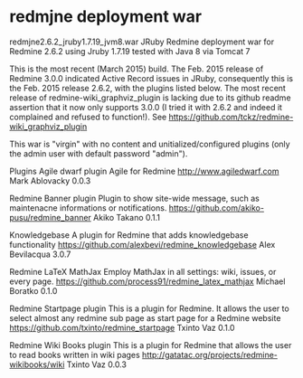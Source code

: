 redmjne deployment war
======================
redmjne2.6.2_jruby1.7.19_jvm8.war
JRuby Redmine deployment war for Redmine 2.6.2 using Jruby 1.7.19 tested with Java 8 via Tomcat 7

This is the most recent (March 2015) build. The Feb. 2015 release of Redmine 3.0.0 
indicated Active Record issues in JRuby, consequently this is the Feb. 2015 
release 2.6.2, with the plugins listed below. The most recent release of redmine-wiki_graphviz_plugin
is lacking due to its github readme assertion that it now only supports 3.0.0 (I tried
it with 2.6.2 and indeed it complained and refused to function!). See
https://github.com/tckz/redmine-wiki_graphviz_plugin

This war is "virgin" with no content and unitialized/configured plugins (only the
admin user with default password "admin").

Plugins
Agile dwarf plugin Agile for Redmine
http://www.agiledwarf.com
Mark Ablovacky 	0.0.3

Redmine Banner plugin Plugin to show site-wide message, such as maintenacne informations or notifications. https://github.com/akiko-pusu/redmine_banner
Akiko Takano 	0.1.1

Knowledgebase A plugin for Redmine that adds knowledgebase functionality https://github.com/alexbevi/redmine_knowledgebase
Alex Bevilacqua 	3.0.7

Redmine LaTeX MathJax Employ MathJax in all settings: wiki, issues, or every page.
https://github.com/process91/redmine_latex_mathjax
Michael Boratko 	0.1.0 	

Redmine Startpage plugin This is a plugin for Redmine. It allows the user to select almost any redmine sub page as start page for a Redmine website
https://github.com/txinto/redmine_startpage
Txinto Vaz 	0.1.0

Redmine Wiki Books plugin This is a plugin for Redmine that allows the user to read books written in wiki pages http://gatatac.org/projects/redmine-wikibooks/wiki 
Txinto Vaz 	0.0.3
